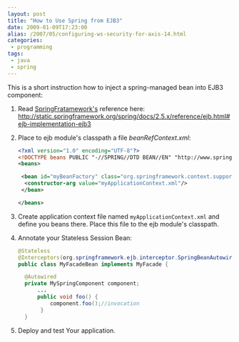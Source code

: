 ```yaml
---
layout: post
title: "How to Use Spring from EJB3"
date: 2009-01-09T17:23:00
alias: /2007/05/configuring-ws-security-for-axis-14.html
categories:
 - programming
tags:
 - java
 - spring
---
```


This is a short instruction how to inject a spring-managed bean into EJB3 component<!--more-->:

1. Read <a href="http://www.springsource.org/">SpringFratamework's</a> reference here: <a href="http://static.springframework.org/spring/docs/2.5.x/reference/ejb.html#ejb-implementation-ejb3">http://static.springframework.org/spring/docs/2.5.x/reference/ejb.html#ejb-implementation-ejb3</a>
2. Place to ejb module's classpath a file _beanRefContext.xml_:

    ```xml
    <?xml version="1.0" encoding="UTF-8"?>
    <!DOCTYPE beans PUBLIC "-//SPRING//DTD BEAN//EN" "http://www.springframework.org/dtd/spring-beans.dtd">
    <beans>
    
     <bean id="myBeanFactory" class="org.springframework.context.support.ClassPathXmlApplicationContext">
      <constructor-arg value="myApplicationContext.xml"/>
     </bean>
    
    </beans>
    ```
3. Create application context file named `myApplicationContext.xml` and define you beans there. Place this file to the ejb module's classpath.
4. Annotate your Stateless Session Bean:

    ```java
    @Stateless
    @Interceptors(org.springframework.ejb.interceptor.SpringBeanAutowiringInterceptor.class)
    public class MyFacadeBean implements MyFacade {
    
      @Autowired
      private MySpringComponent component;
          ...
          public void foo() {
              component.foo();//invocation
           }
      }
    ```

5. Deploy and test Your application.

